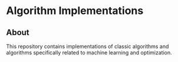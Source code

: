 # Algorithm Implementations

## About
This repository contains implementations of classic algorithms and algorithms specifically related to machine learning and optimization.
